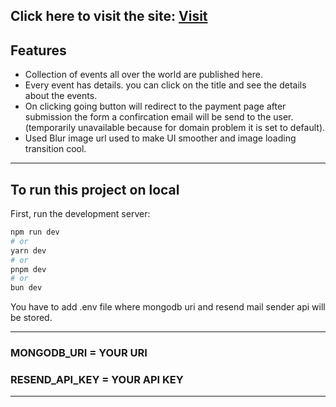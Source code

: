 ## Click here to visit the site: [Visit]("https://eventry-next-js.vercel.app/")

## Features

- Collection of events all over the world are published here.
- Every event has details. you can click on the title and see the details about the events.
- On clicking going button will redirect to the payment page after submission the form a confircation email will be send to the user. (temporarily unavailable because for domain problem it is set to default).
- Used Blur image url used to make UI smoother and image loading transition cool.

---

## To run this project on local

First, run the development server:

```bash
npm run dev
# or
yarn dev
# or
pnpm dev
# or
bun dev
```

You have to add .env file where mongodb uri and resend mail sender api will be stored.

---

### MONGODB_URI = YOUR URI

### RESEND_API_KEY = YOUR API KEY

---
